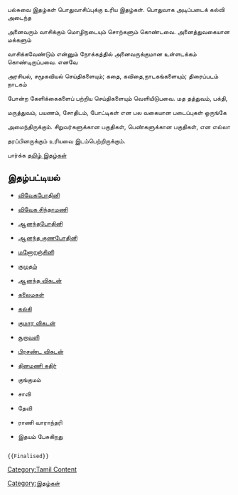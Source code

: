 பல்சுவை இதழ்கள் பொதுவாசிப்புக்கு உரிய இதழ்கள். பொதுவாக அடிப்படைக் கல்வி அடைந்த
அனைவரும் வாசிக்கும் மொழிநடையும் சொற்களும் கொண்டவை. அனைத்துவகையான மக்களும்
வாசிக்கவேண்டும் என்னும் நோக்கத்தில் அனைவருக்குமான உள்ளடக்கம் கொண்டிருப்பவை. எனவே
அரசியல், சமூகவியல் செய்திகளையும்; கதை, கவிதை,நாடகங்களையும்; திரைப்படம் நாடகம்
போன்ற கேளிக்கைகளைப் பற்றிய செய்திகளையும் வெளியிடுபவை. மத தத்துவம், பக்தி,
மருத்துவம், பயணம், சோதிடம், போட்டிகள் என பல வகையான படைப்புகள் ஒருங்கே
அமைந்திருக்கும். சிறுவர்களுக்கான பகுதிகள், பெண்களுக்கான பகுதிகள், என எல்லா
தரப்பினருக்கும் உரியவை இடம்பெற்றிருக்கும்.

பார்க்க [தமிழ் இதழ்கள்](தமிழ்_இதழ்கள் "wikilink")

## இதழ்பட்டியல்

-   [விவேகபோதினி](விவேகபோதினி "wikilink")
-   [விவேக சிந்தாமணி](விவேக_சிந்தாமணி "wikilink")
-   [ஆனந்தபோதினி](ஆனந்தபோதினி "wikilink")
-   [ஆனந்த குணபோதினி](ஆனந்த_குணபோதினி "wikilink")
-   [மனோரஞ்சினி](மனோரஞ்சினி "wikilink")
-   [குமுதம்](குமுதம் "wikilink")
-   [ஆனந்த விகடன்](ஆனந்த_விகடன் "wikilink")
-   [கலைமகள்](கலைமகள் "wikilink")
-   [கல்கி](கல்கி_(வார_இதழ்) "wikilink")
-   [குமார விகடன்](குமார_விகடன் "wikilink")
-   [சூறாவளி](சூறாவளி "wikilink")
-   [பிரசண்ட விகடன்](பிரசண்ட_விகடன் "wikilink")
-   [தினமணி கதிர்](தினமணி_கதிர் "wikilink")
-   குங்குமம்
-   சாவி
-   தேவி
-   ராணி வாராந்தரி
-   இதயம் பேசுகிறது

```{=mediawiki}
{{Finalised}}
```
[Category:Tamil Content](Category:Tamil_Content "wikilink")
[Category:இதழ்கள்](Category:இதழ்கள் "wikilink")
